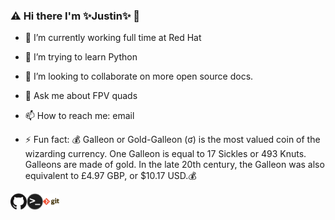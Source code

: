 ### ⚠️ Hi there I'm ✨Justin✨ 👋



- 🔭 I’m currently working full time at Red Hat
- 🌱 I’m trying to learn Python
- 👯 I’m looking to collaborate on more open source docs.
- 💬 Ask me about FPV quads 
- 📫 How to reach me: email

- ⚡ Fun fact: 💰 Galleon or Gold-Galleon (ʛ) is the most valued coin of the wizarding currency. One Galleon is equal to 17 Sickles or 493 Knuts. Galleons are made of gold. In the late 20th century, the Galleon was also equivalent to £4.97 GBP, or $10.17 USD.💰

<img align="left" alt="GitHub" width="26px" src="https://raw.githubusercontent.com/github/explore/78df643247d429f6cc873026c0622819ad797942/topics/github/github.png" />

<img align="left" alt="Terminal" width="26px" src="https://raw.githubusercontent.com/github/explore/80688e429a7d4ef2fca1e82350fe8e3517d3494d/topics/terminal/terminal.png">

<img align="left" alt="Git" width="26px" src="https://raw.githubusercontent.com/github/explore/80688e429a7d4ef2fca1e82350fe8e3517d3494d/topics/git/git.png">


